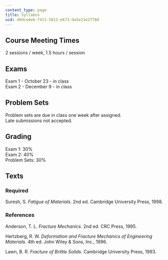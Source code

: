 ```yaml
---
content_type: page
title: Syllabus
uid: d0dce4eb-7411-5812-e673-da5e21e2f78d
---
```


Course Meeting Times
--------------------

2 sessions / week, 1.5 hours / session

Exams
-----

Exam 1 - October 23 - in class  
Exam 2 - December 9 - in class

Problem Sets
------------

Problem sets are due in class one week after assigned.  
Late submissions not accepted.

Grading
-------

Exam 1: 30%  
Exam 2: 40%  
Problem Sets: 30%

Texts
-----

### Required

Suresh, S. _Fatigue of Materials_. 2nd ed. Cambridge University Press, 1998.

### References

Anderson, T. L. _Fracture Mechanics._ 2nd ed. CRC Press, 1995.

Hertzberg, R. W. _Deformation and Fracture Mechanics of Engineering Materials_. 4th ed. John Wiley & Sons, Inc., 1996.

Lawn, B. R. _Fracture of Brittle Solids._ Cambridge University Press, 1993.
